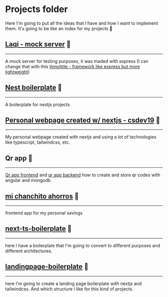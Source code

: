# Projects folder

Here I'm going to put all the ideas that I have and how I want to implement them. It's going to be like an index for my projects 👐

## [Laqi - mock server](https://github.com/csdev19/laqi) 🚀
----

A mock server for testing purposes, it was maded with express (I can change that with this [tinnyhttp - framework like express but more lightweight](https://tinyhttp.v1rtl.site/))

## [Nest boilerplate](https://github.com/csdev19/nest-boilerplate) 🚀
----

A boilerplate for nestjs projects

## [Personal webpage created w/ nextjs - csdev19](https://github.com/csdev19/csdev_next) 🚀
----

My personal webpage created with nextjs and using a lot of technologies like typescript, tailwindcss, etc.

## Qr app 🚀
----

[Qr app frontend](https://github.com/csdev19/my-qr-angular) and [qr app backend](https://github.com/csdev19/myQR) how to create and store qr codes with angular and mongodb

## [mi chanchito ahorros](https://github.com/csdev19/mi-chanchito-ahorros) 🚀
----

frontend app for my personal savings

## [next-ts-boilerplate](https://github.com/csdev19/next-ts-tailwind-boilerplate) 🚀
----
here I have a boilerplate that I'm going to convert to different purposes and different architectures.

## [landingpage-boilerplate](https://github.com/csdev19/landingpage-boilerplate) 🚀
----

here I'm going to create a landing page boilerplate with nextjs and tailwindcss. And which structure I like for this kind of projects.






